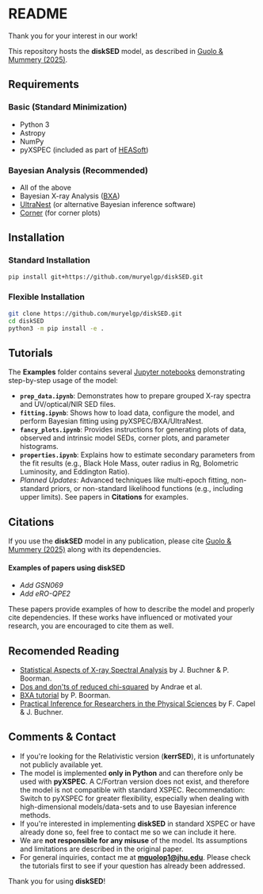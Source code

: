 # README

Thank you for your interest in our work!

This repository hosts the **diskSED** model, as described in [Guolo & Mummery (2025)](https://arxiv.org/abs/2408.17296).

## Requirements

### Basic (Standard Minimization)
- Python 3
- Astropy
- NumPy
- pyXSPEC (included as part of [HEASoft](https://heasarc.gsfc.nasa.gov/docs/software/heasoft/))

### Bayesian Analysis (Recommended)
- All of the above
- Bayesian X-ray Analysis ([BXA](https://johannesbuchner.github.io/BXA/index.html))
- [UltraNest](https://johannesbuchner.github.io/UltraNest/index.html) (or alternative Bayesian inference software)
- [Corner](https://corner.readthedocs.io/en/latest/) (for corner plots)

## Installation

### Standard Installation
```bash
pip install git+https://github.com/muryelgp/diskSED.git
```

### Flexible Installation
```bash
git clone https://github.com/muryelgp/diskSED.git
cd diskSED
python3 -m pip install -e .
```


## Tutorials

The **Examples** folder contains several [Jupyter notebooks](https://jupyter.org) demonstrating step-by-step usage of the model:

- **`prep_data.ipynb`**: Demonstrates how to prepare grouped X-ray spectra and UV/optical/NIR SED files.
- **`fitting.ipynb`**: Shows how to load data, configure the model, and perform Bayesian fitting using pyXSPEC/BXA/UltraNest.
- **`fancy_plots.ipynb`**: Provides instructions for generating plots of data, observed and intrinsic model SEDs, corner plots, and parameter histograms.
- **`properties.ipynb`**: Explains how to estimate secondary parameters from the fit results (e.g., Black Hole Mass, outer radius in Rg, Bolometric Luminosity, and Eddington Ratio).
- *Planned Updates:* Advanced techniques like multi-epoch fitting, non-standard priors, or non-standard likelihood functions (e.g., including upper limits). See papers in **Citations** for examples.

## Citations

If you use the **diskSED** model in any publication, please cite [Guolo & Mummery (2025)](https://arxiv.org/abs/2408.17296) along with its dependencies.

#### Examples of papers using diskSED
- *Add GSN069*
- *Add eRO-QPE2*

These papers provide examples of how to describe the model and properly cite dependencies. If these works have influenced or motivated your research, you are encouraged to cite them as well.

## Recomended Reading

* [Statistical Aspects of X-ray Spectral Analysis](https://arxiv.org/abs/2309.05705) by J. Buchner & P. Boorman.
* [Dos and don'ts of reduced chi-squared](https://arxiv.org/pdf/1012.3754) by Andrae et al.
* [BXA tutorial](https://peterboorman.com/tutorial_bxa.html) by P. Boorman.
* [Practical Inference for Researchers in the Physical Sciences](https://johannesbuchner.github.io/PracticalInferenceForResearchersInThePhysicalSciencesCourse/) by  F. Capel & J. Buchner.
  
## Comments & Contact

- If you're looking for the Relativistic version (**kerrSED**), it is unfortunately not publicly available yet.
- The model is implemented **only in Python** and can therefore only be used with **pyXSPEC**. A C/Fortran version does not exist, and therefore the model is not compatible with standard XSPEC. Recommendation: Switch to pyXSPEC for greater flexibility, especially when dealing with high-dimensional models/data-sets and to use Bayesian inference methods.
- If you're interested in implementing **diskSED** in standard XSPEC or have already done so, feel free to contact me so we can include it here.
- We are **not responsible for any misuse** of the model. Its assumptions and limitations are described in the original paper.
- For general inquiries, contact me at **mguolop1@jhu.edu**. Please check the tutorials first to see if your question has already been addressed.

Thank you for using **diskSED**!

